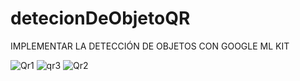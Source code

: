 # detecionDeObjetoQR
IMPLEMENTAR LA DETECCIÓN DE OBJETOS CON GOOGLE ML KIT

![Qr1](https://github.com/jazminmotauteq/detecionDeObjetoQR/assets/125316302/baa08b4c-73f4-413d-bfab-15d758d8a661)
![qr3](https://github.com/jazminmotauteq/detecionDeObjetoQR/assets/125316302/e0c99f3e-003e-45f2-90b3-b69a8cf4da00)
![Qr2](https://github.com/jazminmotauteq/detecionDeObjetoQR/assets/125316302/f252486f-bf13-4c22-af5c-de9c559ca9ea)
